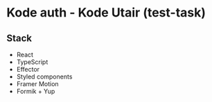 # Kode auth - Kode Utair (test-task)

## Stack

- React
- TypeScript
- Effector
- Styled components
- Framer Motion
- Formik + Yup
